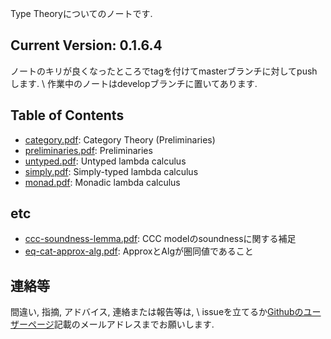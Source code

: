 ---
---

Type Theoryについてのノートです.

## Current Version: 0.1.6.4

ノートのキリが良くなったところでtagを付けてmasterブランチに対してpushします. \\
作業中のノートはdevelopブランチに置いてあります.

## Table of Contents

- [category.pdf](pdf/category.pdf): Category Theory (Preliminaries)
- [preliminaries.pdf](pdf/preliminaries.pdf): Preliminaries
- [untyped.pdf](pdf/untyped.pdf): Untyped lambda calculus
- [simply.pdf](pdf/simply.pdf): Simply-typed lambda calculus
- [monad.pdf](pdf/monad.pdf): Monadic lambda calculus

## etc

- [ccc-soundness-lemma.pdf](pdf/ccc-soundness-lemma.pdf): CCC modelのsoundnessに関する補足
- [eq-cat-approx-alg.pdf](pdf/eq-cat-approx-alg.pdf): ApproxとAlgが圏同値であること

## 連絡等

間違い, 指摘, アドバイス, 連絡または報告等は, \\
issueを立てるか[Githubのユーザーページ](https://github.com/myuon)記載のメールアドレスまでお願いします.


